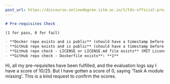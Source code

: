 ```yaml
---
post_url: https://discourse.onlinedegree.iitm.ac.in/t/tds-official-project1-discrepencies/171141/347
---
```

```markdown
# Pre-requisites Check

(1 for pass, 0 for fail)

- **Docker repo exists and is public** (should have a timestamp before 18th of Feb): **1**
- **GitHub repo exists and is public** (should have a timestamp before 18th of Feb): **1**
- **GitHub repo check - LICENSE or LICENSE.md file exists** (MIT License): **1**
- **GitHub repo check - Dockerfile exists**: **1**
```

Hi, all my pre-requisites have been fulfilled, and the evaluation logs say I have a score of 10/25. But I have gotten a score of 0, saying ‘Task A module missing’. This is a kind request to confirm the scores.